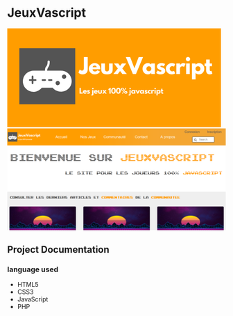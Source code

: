 # JeuxVascript

<img src="app/public/images/logo/Jeuxvacsript2.png">

<img src="app/public/images/screenshot/jvScreen.png">

## Project Documentation

### language used

* HTML5
* CSS3
* JavaScript
* PHP
